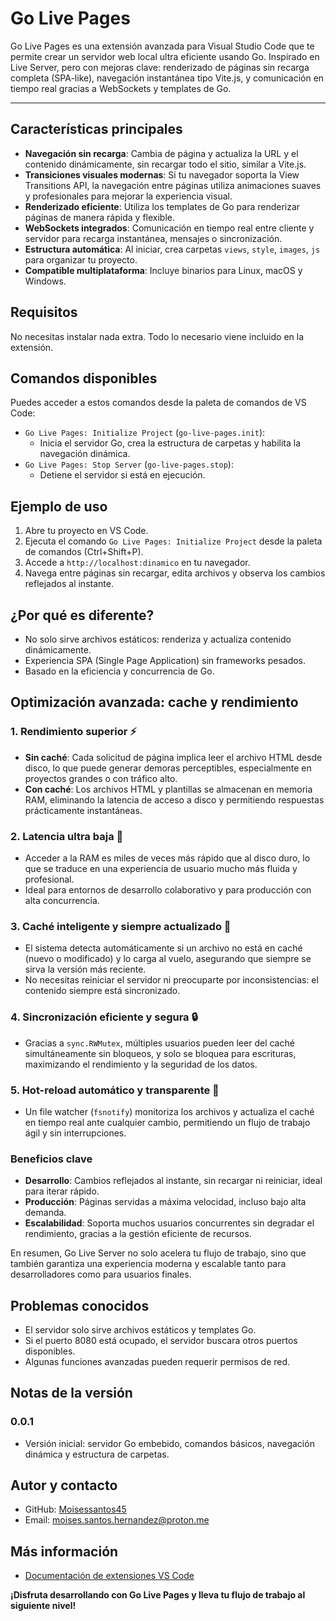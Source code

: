 
# Go Live Pages

Go Live Pages es una extensión avanzada para Visual Studio Code que te permite crear un servidor web local ultra eficiente usando Go. Inspirado en Live Server, pero con mejoras clave: renderizado de páginas sin recarga completa (SPA-like), navegación instantánea tipo Vite.js, y comunicación en tiempo real gracias a WebSockets y templates de Go.

---

## Características principales

- **Navegación sin recarga**: Cambia de página y actualiza la URL y el contenido dinámicamente, sin recargar todo el sitio, similar a Vite.js.
- **Transiciones visuales modernas**: Si tu navegador soporta la View Transitions API, la navegación entre páginas utiliza animaciones suaves y profesionales para mejorar la experiencia visual.
- **Renderizado eficiente**: Utiliza los templates de Go para renderizar páginas de manera rápida y flexible.
- **WebSockets integrados**: Comunicación en tiempo real entre cliente y servidor para recarga instantánea, mensajes o sincronización.
- **Estructura automática**: Al iniciar, crea carpetas `views`, `style`, `images`, `js` para organizar tu proyecto.
- **Compatible multiplataforma**: Incluye binarios para Linux, macOS y Windows.

## Requisitos

No necesitas instalar nada extra. Todo lo necesario viene incluido en la extensión.

## Comandos disponibles

Puedes acceder a estos comandos desde la paleta de comandos de VS Code:

- `Go Live Pages: Initialize Project` (`go-live-pages.init`):
	- Inicia el servidor Go, crea la estructura de carpetas y habilita la navegación dinámica.
- `Go Live Pages: Stop Server` (`go-live-pages.stop`):
	- Detiene el servidor si está en ejecución.

## Ejemplo de uso

1. Abre tu proyecto en VS Code.
2. Ejecuta el comando `Go Live Pages: Initialize Project` desde la paleta de comandos (Ctrl+Shift+P).
3. Accede a `http://localhost:dinamico` en tu navegador.
4. Navega entre páginas sin recargar, edita archivos y observa los cambios reflejados al instante.

## ¿Por qué es diferente?

- No solo sirve archivos estáticos: renderiza y actualiza contenido dinámicamente.
- Experiencia SPA (Single Page Application) sin frameworks pesados.
- Basado en la eficiencia y concurrencia de Go.

## Optimización avanzada: cache y rendimiento

### 1. Rendimiento superior ⚡
- **Sin caché**: Cada solicitud de página implica leer el archivo HTML desde disco, lo que puede generar demoras perceptibles, especialmente en proyectos grandes o con tráfico alto.
- **Con caché**: Los archivos HTML y plantillas se almacenan en memoria RAM, eliminando la latencia de acceso a disco y permitiendo respuestas prácticamente instantáneas.

### 2. Latencia ultra baja 🚀
- Acceder a la RAM es miles de veces más rápido que al disco duro, lo que se traduce en una experiencia de usuario mucho más fluida y profesional.
- Ideal para entornos de desarrollo colaborativo y para producción con alta concurrencia.

### 3. Caché inteligente y siempre actualizado 🔄
- El sistema detecta automáticamente si un archivo no está en caché (nuevo o modificado) y lo carga al vuelo, asegurando que siempre se sirva la versión más reciente.
- No necesitas reiniciar el servidor ni preocuparte por inconsistencias: el contenido siempre está sincronizado.

### 4. Sincronización eficiente y segura 🔒
- Gracias a `sync.RWMutex`, múltiples usuarios pueden leer del caché simultáneamente sin bloqueos, y solo se bloquea para escrituras, maximizando el rendimiento y la seguridad de los datos.

### 5. Hot-reload automático y transparente 🔄
- Un file watcher (`fsnotify`) monitoriza los archivos y actualiza el caché en tiempo real ante cualquier cambio, permitiendo un flujo de trabajo ágil y sin interrupciones.

### Beneficios clave
- **Desarrollo**: Cambios reflejados al instante, sin recargar ni reiniciar, ideal para iterar rápido.
- **Producción**: Páginas servidas a máxima velocidad, incluso bajo alta demanda.
- **Escalabilidad**: Soporta muchos usuarios concurrentes sin degradar el rendimiento, gracias a la gestión eficiente de recursos.

En resumen, Go Live Server no solo acelera tu flujo de trabajo, sino que también garantiza una experiencia moderna y escalable tanto para desarrolladores como para usuarios finales.

## Problemas conocidos

- El servidor solo sirve archivos estáticos y templates Go.
- Si el puerto 8080 está ocupado, el servidor buscara otros puertos disponibles.
- Algunas funciones avanzadas pueden requerir permisos de red.

## Notas de la versión

### 0.0.1
- Versión inicial: servidor Go embebido, comandos básicos, navegación dinámica y estructura de carpetas.

## Autor y contacto

- GitHub: [Moisessantos45](https://github.com/Moisessantos45)
- Email: moises.santos.hernandez@proton.me

## Más información

- [Documentación de extensiones VS Code](https://code.visualstudio.com/api)

**¡Disfruta desarrollando con Go Live Pages y lleva tu flujo de trabajo al siguiente nivel!**
